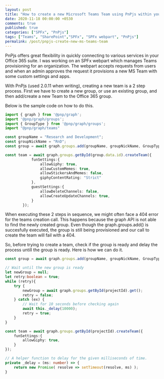 ```yaml
---
layout: post
title: "How to create a new Microsoft Teams Team using PnPjs within your SPFx components"
date: 2020-11-18 00:00:00 +0530
comments: true
published: true
categories: ["SPFx", "PnPjs"]
tags: ["Teams", "SharePoint","SPFx", "SPFx webpart", "PnPjs"]
permalink: /post/pnpjs-create-new-ms-teams-team
---
```


PnPjs offers great flexibility in quickly connecting to various services in your Office 365 suite. I was working on an SPFx webpart which manages Teams provisioning for an organization. The webpart accepts requests from users and when an admin approves the request it provisions a new MS Team with some custom settings and apps.

With PnPjs (used 2.0.11 when writing), creating a new team is a 2 step process. First we have to create a new group, or use an existing group, and then add/create a new Team to the Office 365 group.

Below is the sample code on how to do this.

```typescript
import { graph } from '@pnp/graph';
import '@pnp/graph/groups';
import { GroupType } from '@pnp/graph/groups';
import "@pnp/graph/teams"

const groupName = "Research and Development";
const groupNickName = "RnD";
const group = await graph.groups.add(groupName, groupNickName, GroupType.Office365);

const team = await graph.groups.getById(group.data.id).createTeam({
            funSettings:{
                allowGiphy: true,
                allowCustomMemes: true,
                allowStickersAndMemes: false,
                giphyContentRating: "Strict"
            },
            guestSettings:{
                allowDeleteChannels: false,
                allowCreateUpdateChannels: true,
            }
        });
```

When executing these 2 steps in sequence, we might often face a 404 error for the teams creation call. This happens because the graph API is not able to find the newly created group. Even though the graph.groups.add() is succesfully executed, the group is still being provisioned and our call to create the team will fail with a 404.

So, before trying to create a team, check if the group is ready and delay the process untill the group is ready. 
Here is how we can do it.

```typescript
const group = await graph.groups.add(groupName, groupNickName, GroupType.Office365);

// Wait until the new group is ready
let newGroup = null;
let retry:boolean = true;
while (retry){
    try {
        newGroup = await graph.groups.getById(projectId).get();
        retry = false;
    } catch (ex) {
        // Wait for 10 seconds before checking again
        await this._delay(10000);
        retry = true;
    }
}

const team = await graph.groups.getById(projectId).createTeam({
    funSettings:{
        allowGiphy: true,
    }
});

// A helper function to delay for the given milliseconds of time.
private _delay = (ms: number) => {
    return new Promise( resolve => setTimeout(resolve, ms) );
}
```